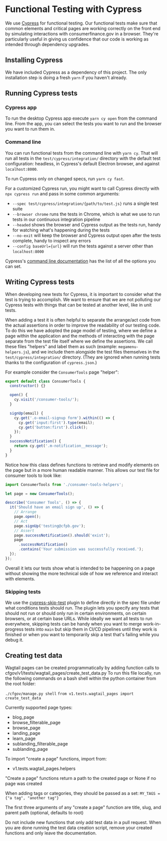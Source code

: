 # Functional Testing with Cypress

We use [Cypress](https://www.cypress.io) for functional testing. Our functional tests make sure that common elements and critical pages are working correctly on the front end by simulating interactions with consumerfinance.gov in a browser. They're particularly useful in giving us confidence that our code is working as intended through dependency upgrades.

## Installing Cypress

We have included Cypress as a dependency of this project. The only installation step is doing a fresh `yarn` if you haven't already.

## Running Cypress tests

### Cypress app

To run the desktop Cypress app execute `yarn cy open` from the command line. From the app, you can select the tests you want to run and the browser you want to run them in.

### Command line

You can run functional tests from the command line with `yarn cy`. That will run all tests in the `test/cypress/integration/` directory with the default test configuration: headless, in Cypress's default Electron browser, and against `localhost:8000`.

To run Cypress only on changed specs, run `yarn cy fast`.

For a customized Cypress run, you might want to call Cypress directly with `npx cypress run` and pass in some common arguments:

- `--spec test/cypress/integration/{path/to/test.js}` runs a single test suite
- `--browser chrome` runs the tests in Chrome, which is what we use to run tests in our continuous integration pipeline
- `--headed` shows the browser and Cypress output as the tests run, handy for watching what's happening during the tests
- `--no-exit` will keep the browser and Cypress output open after the tests complete, handy to inspect any errors
- `--config baseUrl={url}` will run the tests against a server other than `localhost:8000`

Cypress's [command line documentation](https://docs.cypress.io/guides/guides/command-line.html#Options) has the list of all the options you can set.

## Writing Cypress tests

When developing new tests for Cypress, it is important to consider what the test is trying to accomplish. We want to ensure that we are not polluting our Cypress tests with things that can be tested at another level, like in unit tests.

When adding a test it is often helpful to separate the arrange/act code from the actual assertions in order to improve the readability of our testing code. To do this we have adopted the page model of testing, where we define a page within the application and the methods of interacting with the page separate from the test file itself where we define the assertions. We call these files "helpers" and label them as such (example: `megamenu-helpers.js`), and we include them alongside the test files themselves in the `test/cypress/integration/` directory. (They are ignored when running tests thanks to the configuration of `cypress.json`.)

For example consider the `ConsumerTools` page "helper":

```javascript
export default class ConsumerTools {
  constructor() {}

  open() {
    cy.visit('/consumer-tools/');
  }

  signUp(email) {
    cy.get('.o-email-signup form').within(() => {
      cy.get('input:first').type(email);
      cy.get('button:first').click();
    });
  }
  successNotification() {
    return cy.get('.m-notification__message');
  }
}
```

Notice how this class defines functions to retrieve and modify elements on the page but in a more human readable manner. This allows our test file for consumer tools to look like:

```javascript
import ConsumerTools from './consumer-tools-helpers';

let page = new ConsumerTools();

describe('Consumer Tools', () => {
  it('Should have an email sign up', () => {
    // Arrange
    page.open();
    // Act
    page.signUp('testing@cfpb.gov');
    // Assert
    page.successNotification().should('exist');
    page
      .successNotification()
      .contains('Your submission was successfully received.');
  });
});
```

Overall it lets our tests show what is intended to be happening on a page without showing the more technical side of how we reference and interact with elements.

### Skipping tests

We use the [cypress-skip-test](https://github.com/cypress-io/cypress-skip-test/) plugin to define directly in the spec file under what conditions tests should run. The plugin lets you specify any tests that should not run or should only run in certain environments, on certain browsers, or at certain base URLs. While ideally we want all tests to run everywhere, skipping tests can be handy when you want to merge work-in-progress tests into `main` but skip them in CI/CD pipelines until they work is finished or when you want to temporarily skip a test that's failing while you debug it.

## Creating test data

Wagtail pages can be created programmatically by adding function calls to cfgov/v1/tests/wagtail_pages/create_test_data.py
To run this file locally, run the following commands on a bash shell within
the python container from the root folder:

`./cfgov/manage.py shell`
`from v1.tests.wagtail_pages import create_test_data`

Currently supported page types:

- blog_page
- browse_filterable_page
- browse_page
- landing_page
- learn_page
- sublanding_filterable_page
- sublanding_page

To import "create a page" functions, import from:

- v1.tests.wagtail_pages.helpers

"Create a page" functions return a path to the created page or None if no page was created

When adding tags or categories, they should be passed as a set:
`MY_TAGS = {"a tag", "another tag"}`

The first three arguments of any "create a page" function are title, slug, and parent path (optional, defaults to root)

Do not include new functions that only add test data in a pull request. When you are done running the test data creation
script, remove your created functions and only leave the documentation.
